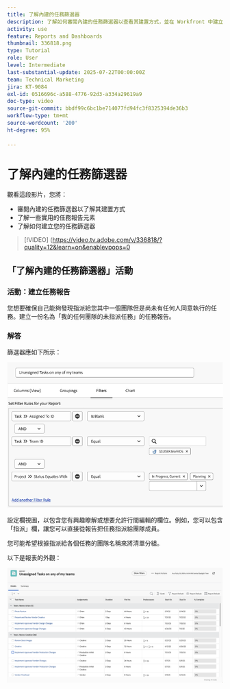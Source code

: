 ```yaml
---
title: 了解內建的任務篩選器
description: 了解如何審閱內建的任務篩選器以查看其建置方式，並在 Workfront 中建立自己的任務篩選器。
activity: use
feature: Reports and Dashboards
thumbnail: 336818.png
type: Tutorial
role: User
level: Intermediate
last-substantial-update: 2025-07-22T00:00:00Z
team: Technical Marketing
jira: KT-9084
exl-id: 0516696c-a588-4776-92d3-a334a29619a9
doc-type: video
source-git-commit: bbdf99c6bc1be714077fd94fc3f8325394de36b3
workflow-type: tm+mt
source-wordcount: '200'
ht-degree: 95%

---
```


# 了解內建的任務篩選器

觀看這段影片，您將：

* 審閱內建的任務篩選器以了解其建置方式
* 了解一些實用的任務報告元素
* 了解如何建立您的任務篩選器

>[!VIDEO] (https://video.tv.adobe.com/v/336818/?quality=12&learn=on&enablevpops=0

## 「了解內建的任務篩選器」活動


### 活動：建立任務報告

您想要確保自己能夠發現指派給您其中一個團隊但是尚未有任何人同意執行的任務。建立一份名為「我的任何團隊的未指派任務」的任務報告。

### 解答

篩選器應如下所示：

![影像顯示建立任務篩選器的畫面](assets/opening-built-in-task-filters-1.png)

設定欄視圖，以包含您有興趣瞭解或想要允許行間編輯的欄位。例如，您可以包含「指派」欄，讓您可以直接從報告把任務指派給團隊成員。

您可能希望根據指派給各個任務的團隊名稱來將清單分組。

以下是報表的外觀：

![影像顯示任務報告](assets/opening-built-in-task-filters-2.png)
